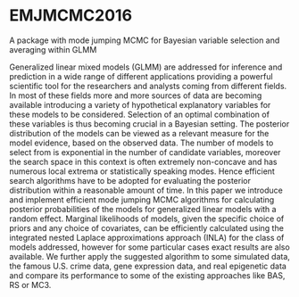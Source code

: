 # EMJMCMC2016
A package with mode jumping MCMC for Bayesian variable selection and averaging within GLMM

Generalized linear mixed models (GLMM) are addressed for inference and
prediction in a wide range of different applications providing a powerful
scientific tool for the researchers and analysts coming from different
fields. In most of these fields more and more sources of data are becoming
available introducing a variety of hypothetical explanatory variables for
these models to be considered. Selection of an optimal combination of these
variables is thus becoming crucial in a Bayesian setting. The posterior
distribution of the models can be viewed as a relevant measure for the model
evidence, based on the observed data. The number of models to select from is
exponential in the number of candidate variables, moreover the search space
in this context is often extremely non-concave and has numerous local
extrema or statistically speaking modes. Hence efficient search algorithms
have to be adopted for evaluating the posterior distribution within a
reasonable amount of time. In this paper we introduce and implement
efficient mode jumping MCMC algorithms for calculating posterior
probabilities of the models for generalized linear models with a random
effect. Marginal likelihoods of models, given the specific choice of priors
and any choice of covariates, can be efficiently calculated using the
integrated nested Laplace approximations approach (INLA) for the class of
models addressed, however for some particular cases exact results are also
available. We further apply the suggested algorithm to some simulated data,
the famous U.S. crime data, gene expression data, and real epigenetic data
and compare its performance to some of the existing approaches like BAS, RS
or MC3.
